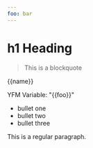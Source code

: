 ```yaml
---
foo: bar
---
```

# h1 Heading

> This is a blockquote

{{name}}

YFM Variable: "{{foo}}"

* bullet one
* bullet two
* bullet three

This is a regular paragraph.